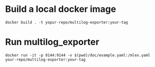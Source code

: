 # Build a local docker image
```
docker build . -t yopur-repo/multilog-exporter:your-tag
```

# Run multilog_exporter
```
docker run -it -p 9144:9144 -v $(pwd)/doc/example.yaml:/mlex.yaml your-repo/multilog-exporter:your-tag
```
